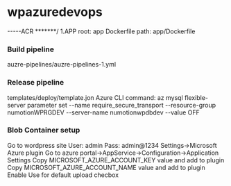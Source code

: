 # wpazuredevops

-----ACR *******/
1.APP root: app
Dockerfile path: app/Dockerfile

### Build pipeline
auzre-pipelines/auzre-pipelines-1.yml

### Release pipeline
templates/deploy/template.jon
Azure CLI command: az mysql flexible-server parameter set --name require_secure_transport --resource-group numotionWPRGDEV --server-name numotionwpdbdev --value OFF

### Blob Container setup
Go to wordpress site
User: admin Pass: admin@1234
Settings->Microsoft Azure plugin
Go to azure portal->AppService->Configuration->Application Settings
Copy MICROSOFT_AZURE_ACCOUNT_KEY value and add to plugin 
Copy MICROSOFT_AZURE_ACCOUNT_NAME value and add to plugin
Enable Use for default upload checbox



